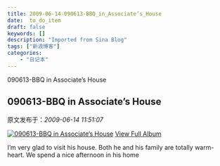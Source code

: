 ```yaml
---
title: 2009-06-14-090613-BBQ_in_Associate’s_House
date:  to_do_item
draft: false
keywords: []
description: "Imported from Sina Blog"
tags: ["新浪博客"]
categories: 
    - "日记本"
---
```

090613-BBQ in Associate’s House
## 090613-BBQ in Associate’s House

 原文发布于：*2009-06-14 11:51:07*

 
[![090613-BBQ&nbsp;<wbr>in&nbsp;<wbr>Associate&rsquo;s&nbsp;<wbr>House](https&#58;//lpqaaa.bay.livefilestore.com/y1mXdLvw6XMqbKwpvvggGyXb8d8GyldPgV7h_ZCJN8t1gIz-XxQhIn3cDthqt4nwSkimY22EY8w1YVghRHyJ3SZt61vZpJ8z_ZqU67arYNDsjhgyk5wer8ZMjoXzEcrmB3Ae_uA5RQ5X4LzN7zsF6Dycw/InlineRepresentationc95fd34f-ba92-4bb8-a462-628e3f9caad8[1].jpg)](http&#58;//cid-21498be546db23d6.skydrive.live.com/redir.aspx?page=browse&amp;resid=21498BE546DB23D6!1487&amp;ct=photos)
[
View Full Album](http&#58;//cid-21498be546db23d6.skydrive.live.com/redir.aspx?page=browse&amp;resid=21498BE546DB23D6!1487&amp;ct=photos)

I’m very glad to visit his house. Both he and his family are
totally warm-heart. We spend a nice afternoon in his home


